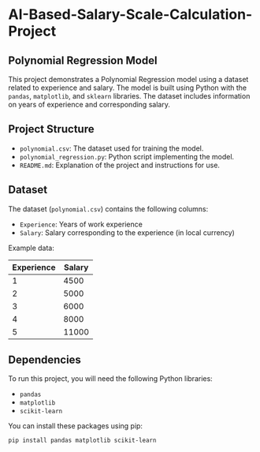 # AI-Based-Salary-Scale-Calculation-Project

## Polynomial Regression Model

This project demonstrates a Polynomial Regression model using a dataset related to experience and salary. The model is built using Python with the `pandas`, `matplotlib`, and `sklearn` libraries. The dataset includes information on years of experience and corresponding salary.

## Project Structure

- `polynomial.csv`: The dataset used for training the model.
- `polynomial_regression.py`: Python script implementing the model.
- `README.md`: Explanation of the project and instructions for use.

## Dataset

The dataset (`polynomial.csv`) contains the following columns:

- `Experience`: Years of work experience
- `Salary`: Salary corresponding to the experience (in local currency)

Example data:

| Experience | Salary  |
|------------|---------|
| 1          | 4500    |
| 2          | 5000    |
| 3          | 6000    |
| 4          | 8000    |
| 5          | 11000   |

## Dependencies

To run this project, you will need the following Python libraries:

- `pandas`
- `matplotlib`
- `scikit-learn`

You can install these packages using pip:

```bash
pip install pandas matplotlib scikit-learn
